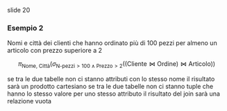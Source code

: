 slide 20
### Esempio 2
Nomi e città dei clienti che hanno ordinato più di 100 pezzi per almeno un articolo con prezzo superiore a 2


$$
\pi_{\text{Nome, Città}}(\sigma_{\text{N-pezzi}>100\land \text{Prezzo}>2}((\text{Cliente}\bowtie \text{Ordine})\bowtie \text{Articolo}))
$$

se tra le due tabelle non ci stanno attributi con lo stesso nome il risultato sarà un prodotto cartesiano
se tra le due tabelle non ci stanno tuple che hanno lo stesso valore per uno stesso attributo il risultato del join sarà una relazione vuota